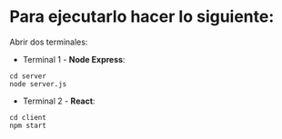 # Para ejecutarlo hacer lo siguiente:

Abrir dos terminales:

- Terminal 1 - **Node Express**:

```
cd server
node server.js
```

- Terminal 2 - **React**:

```
cd client
npm start
```